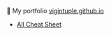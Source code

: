 👋 My portfolio [vigintuple.github.io](https://vigintuple.github.io/)

- [All Cheat Sheet](https://github.com/vigintuple/vigintuple/tree/main/src/posts)
